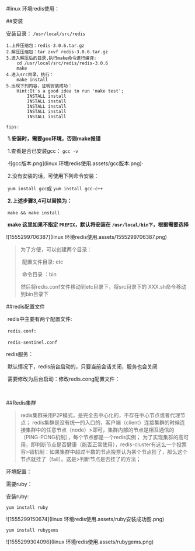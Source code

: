 #linux 环境redis使用：

##安装

安装目录： `/usr/local/src/redis`

```
1.上传压缩包：redis-3.0.6.tar.gz
2.解压压缩包：tar zxvf redis-3.0.6.tar.gz
3.进入解压后的目录,执行make命令进行编译:
	cd /usr/local/src/redis/redis-3.0.6
    make
4.进入src目录，执行：
	make install
5.出现下列内容，证明安装成功：
	Hint:It`s a good idea to run 'make test';
		INSTALL install
		INSTALL install
		INSTALL install
		INSTALL install
		INSTALL install

```

`tips:`

​	**1.安装时，需要gcc环境，否则make报错**

​		1.查看是否已安装gcc：	`gcc -v`

​			·![gcc版本.png](linux 环境redis使用.assets/gcc版本.png)·

​		2.没有安装的话，可使用下列命令安装：		

​			`yum install gcc`或  `yum install gcc-c++`

​	**2.上述步骤3,4可以替换为：**

​		` make && make install  `

​	**make 这里如果不指定  `PREFIX`，默认将安装在  `/usr/local/bin下`，根据需要选择**

![1555299706387](linux 环境redis使用.assets/1555299706387.png)

>为了方便，可以创建两个目录：
>
>​	配置文件目录: etc
>
>​	命令目录	      ：bin
>
>然后将redis.conf文件移动到etc目录下，将src目录下的 XXX.sh命令移动到bin目录下

##redis配置文件	

​	redis中主要有两个配置文件:

​	`redis.conf:` 

​	`redis-sentinel.conf`



redis服务：

​	默认情况下，redis前台启动的，只要当前会话关闭，服务也会关闭

​	需要修改为后台启动：修改redis.cong配置文件：

​	



##Redis集群

>redis集群采用P2P模式，是完全去中心化的，不存在中心节点或者代理节点；
>redis集群是没有统一的入口的，客户端（client）连接集群的时候连接集群中的任意节点（node）>即可，集群内部的节点是相互通信的（PING-PONG机制），每个节点都是一个redis实例；
>为了实现集群的高可用，即判断节点是否健康（能否正常使用），redis-cluster有这么一个投票容>错机制：如果集群中超过半数的节点投票认为某个节点挂了，那么这个节点就挂了（fail）。这是>判断节点是否挂了的方法；

环境配置：

需要ruby：

安装ruby:

`yum install ruby`

![1555299150674](linux 环境redis使用.assets/ruby安装成功图.png)

`yum install rubygems`

![1555299304096](linux 环境redis使用.assets/rubygems.png)

